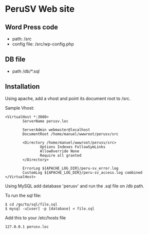 # PeruSV Web site

## Word Press code

- path: /src
- config file: /src/wp-config.php 

## DB file
- path /db/*.sql

## Installation

Using apache, add a vhost and point its document root to /src.

Sample Vhost:
```
<VirtualHost *:3080>
        ServerName perusv.loc

        ServerAdmin webmaster@localhost
        DocumentRoot /home/manuel/wwwroot/perusv/src

        <Directory /home/manuel/wwwroot/perusv/src>
                Options Indexes FollowSymLinks
                AllowOverride None
                Require all granted
        </Directory>

        ErrorLog ${APACHE_LOG_DIR}/peru-sv_error.log
        CustomLog ${APACHE_LOG_DIR}/peru-sv_access.log combined
</VirtualHost>
```

Using MySQL add database 'perusv' and run the .sql file on /db path.

To run the sql file:

```
$ cd /go/to/sql/file.sql
$ mysql -u[user] -p [database] < file.sql
```

Add this to your /etc/hosts file

```
127.0.0.1 perusv.loc
```
